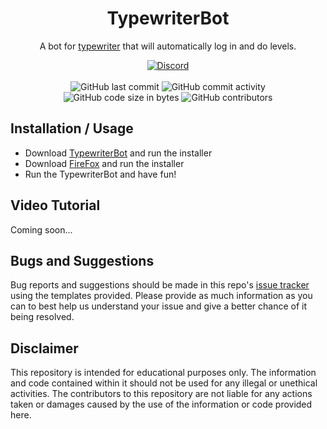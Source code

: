 <h1 align="center">TypewriterBot</h1>

<p align="center">A bot for <a href="https://at4.typewriter.at/">typewriter</a> that will automatically log in and do levels.</p>

<div align="center">
    <a href="https://discord.gg/5UmsQP4MFH"><img src="https://img.shields.io/discord/610120595765723137?logo=discord" alt="Discord"/></a>
    <br><br>
    <img src="https://img.shields.io/github/last-commit/Lyzev/TypewriterBot" alt="GitHub last commit"/>
    <img src="https://img.shields.io/github/commit-activity/w/Lyzev/TypewriterBot" alt="GitHub commit activity"/>
    <br>
    <img src="https://img.shields.io/github/languages/code-size/Lyzev/TypewriterBot" alt="GitHub code size in bytes"/>
    <img src="https://img.shields.io/github/contributors/Lyzev/TypewriterBot" alt="GitHub contributors"/>
</div>

## Installation / Usage
- Download [TypewriterBot](https://github.com/Lyzev/TypewriterBot/releases/latest) and run the installer
- Download [FireFox](https://www.mozilla.org/de/firefox/new/) and run the installer
- Run the TypewriterBot and have fun!

## Video Tutorial
Coming soon...

## Bugs and Suggestions
Bug reports and suggestions should be made in this repo's [issue tracker](https://github.com/Lyzev/TypewriterBot/issues) using the templates provided. Please provide as much information as you can to best help us understand your issue and give a better chance of it being resolved.

## Disclaimer
This repository is intended for educational purposes only. The information and code contained within it should not be used for any illegal or unethical activities. The contributors to this repository are not liable for any actions taken or damages caused by the use of the information or code provided here.
